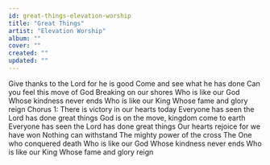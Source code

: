 ```yaml
---
id: great-things-elevation-worship
title: "Great Things"
artist: "Elevation Worship"
album: ""
cover: ""
created: ""
updated: ""
---
```


Give thanks to the Lord for he is good
Come and see what he has done
Can you feel this move of God
Breaking on our shores
Who is like our God
Whose kindness never ends
Who is like our King
Whose fame and glory reign
Chorus 1:
There is victory in our hearts today
Everyone has seen the Lord has done great things
God is on the move, kingdom come to earth
Everyone has seen the Lord has done great things
Our hearts rejoice for we have won
Nothing can withstand
The mighty power of the cross
The One who conquered death
Who is like our God
Whose kindness never ends
Who is like our King
Whose fame and glory reign